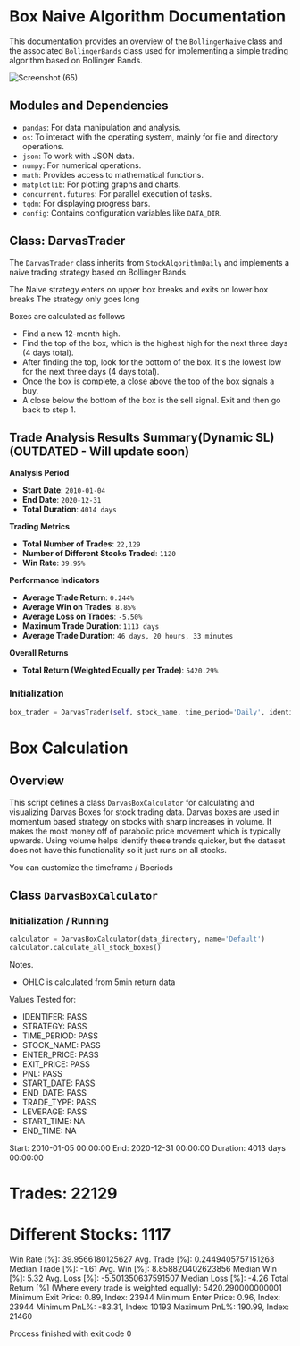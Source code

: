 # Box Naive Algorithm Documentation

This documentation provides an overview of the `BollingerNaive` class and the associated `BollingerBands` class used for implementing a simple trading algorithm based on Bollinger Bands.

![Screenshot (65)](https://github.com/lordyabu/CRSP-Lab/assets/92772420/86daad28-b119-4836-ae67-e7e002cabc89)

## Modules and Dependencies

- `pandas`: For data manipulation and analysis.
- `os`: To interact with the operating system, mainly for file and directory operations.
- `json`: To work with JSON data.
- `numpy`: For numerical operations.
- `math`: Provides access to mathematical functions.
- `matplotlib`: For plotting graphs and charts.
- `concurrent.futures`: For parallel execution of tasks.
- `tqdm`: For displaying progress bars.
- `config`: Contains configuration variables like `DATA_DIR`.

## Class: DarvasTrader

The `DarvasTrader` class inherits from `StockAlgorithmDaily` and implements a naive trading strategy based on Bollinger Bands.

The Naive strategy enters on upper box breaks and exits on lower box breaks
The strategy only goes long

Boxes are calculated as follows
- Find a new 12-month high.
- Find the top of the box, which is the highest high for the next three days (4 days total).
- After finding the top, look for the bottom of the box. It's the lowest low for the next three days (4 days total).
- Once the box is complete, a close above the top of the box signals a buy.
- A close below the bottom of the box is the sell signal. Exit and then go back to step 1.


## Trade Analysis Results Summary(Dynamic SL) (OUTDATED - Will update soon)

**Analysis Period**
- **Start Date**: `2010-01-04`
- **End Date**: `2020-12-31`
- **Total Duration**: `4014 days`

**Trading Metrics**
- **Total Number of Trades**: `22,129`
- **Number of Different Stocks Traded**: `1120`
- **Win Rate**: `39.95%`

**Performance Indicators**
- **Average Trade Return**: `0.244%`
- **Average Win on Trades**: `8.85%`
- **Average Loss on Trades**: `-5.50%`
- **Maximum Trade Duration**: `1113 days`
- **Average Trade Duration**: `46 days, 20 hours, 33 minutes`

**Overall Returns**
- **Total Return (Weighted Equally per Trade)**: `5420.29%`



### Initialization

```python
box_trader = DarvasTrader(self, stock_name, time_period='Daily', identifier=-1, time_period='Daily', reset_indexes=False, step=0)
```



# Box Calculation

## Overview
This script defines a class `DarvasBoxCalculator` for calculating and visualizing Darvas Boxes for stock trading data. Darvas boxes are used in momentum based strategy on stocks with sharp increases in volume.
It makes the most money off of parabolic price movement which is typically upwards. Using volume helps identify these trends quicker, but the dataset does not have this functionality so it just runs on all stocks.

You can customize the timeframe / Bperiods

## Class `DarvasBoxCalculator`

### Initialization / Running

```python
calculator = DarvasBoxCalculator(data_directory, name='Default')
calculator.calculate_all_stock_boxes()
```


Notes.
- OHLC is calculated from 5min return data

Values Tested for:
- IDENTIFER: PASS
- STRATEGY: PASS
- TIME_PERIOD: PASS
- STOCK_NAME: PASS
- ENTER_PRICE: PASS
- EXIT_PRICE: PASS
- PNL: PASS
- START_DATE: PASS
- END_DATE: PASS
- TRADE_TYPE: PASS
- LEVERAGE: PASS
- START_TIME: NA
- END_TIME: NA
    




































Start: 2010-01-05 00:00:00
End: 2020-12-31 00:00:00
Duration: 4013 days 00:00:00
# Trades: 22129
# Different Stocks: 1117
Win Rate [%]: 39.9566180125627
Avg. Trade [%]: 0.2449405757151263
Median Trade [%]: -1.61
Avg. Win [%]: 8.858820402623856
Median Win [%]: 5.32
Avg. Loss [%]: -5.501350637591507
Median Loss [%]: -4.26
Total Return [%] (Where every trade is weighted equally): 5420.290000000001
Minimum Exit Price: 0.89, Index: 23944
Minimum Enter Price: 0.96, Index: 23944
Minimum PnL%: -83.31, Index: 10193
Maximum PnL%: 190.99, Index: 21460

Process finished with exit code 0

